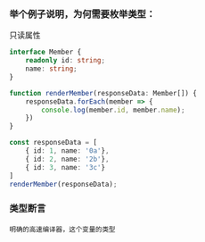 ### 举个例子说明，为何需要枚举类型：
只读属性
```typescript
interface Member {
    readonly id: string;
    name: string;
}

function renderMember(responseData: Member[]) {
    responseData.forEach(member => {
        console.log(member.id, member.name);
    })
}

const responseData = [
    { id: 1, name: '0a'},
    { id: 2, name: '2b'},
    { id: 3, name: '3c'}
]
renderMember(responseData);
```

### 类型断言
    明确的高速编译器，这个变量的类型
